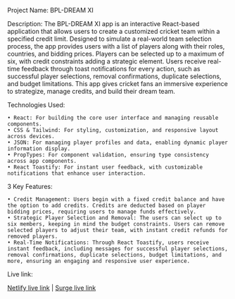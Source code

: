 Project Name: BPL-DREAM XI

Description:
The BPL-DREAM XI app is an interactive React-based application that allows users to create a customized cricket team within a specified credit limit. Designed to simulate a real-world team selection process, the app provides users with a list of players along with their roles, countries, and bidding prices. Players can be selected up to a maximum of six, with credit constraints adding a strategic element. Users receive real-time feedback through toast notifications for every action, such as successful player selections, removal confirmations, duplicate selections, and budget limitations. This app gives cricket fans an immersive experience to strategize, manage credits, and build their dream team.

Technologies Used:

    • React: For building the core user interface and managing reusable components.
    • CSS & Tailwind: For styling, customization, and responsive layout across devices.
    • JSON: For managing player profiles and data, enabling dynamic player information display.
    • PropTypes: For component validation, ensuring type consistency across app components.
    • React Toastify: For instant user feedback, with customizable notifications that enhance user interaction.

3 Key Features:

    • Credit Management: Users begin with a fixed credit balance and have the option to add credits. Credits are deducted based on player bidding prices, requiring users to manage funds effectively.
    • Strategic Player Selection and Removal: The users can select up to six members, keeping in mind the budget constraints. Users can remove selected players to adjust their team, with instant credit refunds for removed players.
    • Real-Time Notifications: Through React Toastify, users receive instant feedback, including messages for successful player selections, removal confirmations, duplicate selections, budget limitations, and more, ensuring an engaging and responsive user experience.

Live link:

[Netlify live link](https://b10a7-select-your-xi.netlify.app/) | 
[Surge live link](https://b10a7-select-your-xi.surge.sh/)
